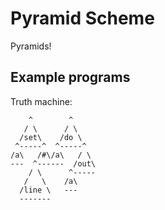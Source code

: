 # Pyramid Scheme

Pyramids!

## Example programs

Truth machine:

        ^        ^
       / \      / \
      /set\    /do \
     ^-----^  ^-----^
    /a\   /#\/a\   / \
    ---  ^------  /out\
        / \      ^-----
       /   \    /a\
      /line \   ---
      -------